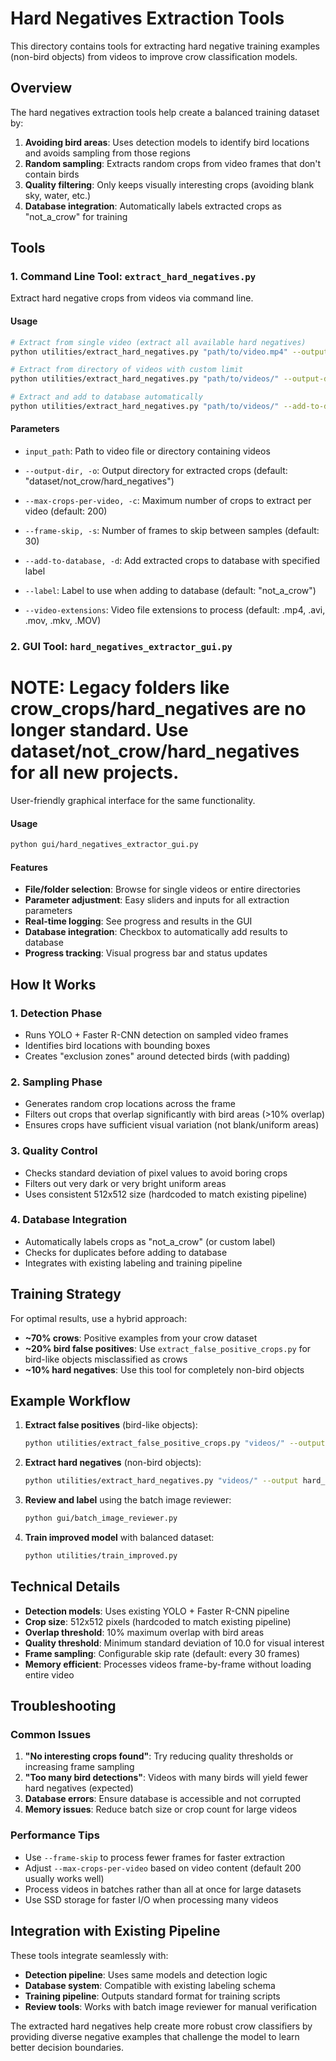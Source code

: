 # Hard Negatives Extraction Tools

This directory contains tools for extracting hard negative training examples (non-bird objects) from videos to improve crow classification models.

## Overview

The hard negatives extraction tools help create a balanced training dataset by:
1. **Avoiding bird areas**: Uses detection models to identify bird locations and avoids sampling from those regions
2. **Random sampling**: Extracts random crops from video frames that don't contain birds
3. **Quality filtering**: Only keeps visually interesting crops (avoiding blank sky, water, etc.)
4. **Database integration**: Automatically labels extracted crops as "not_a_crow" for training

## Tools

### 1. Command Line Tool: `extract_hard_negatives.py`

Extract hard negative crops from videos via command line.

#### Usage

```bash
# Extract from single video (extract all available hard negatives)
python utilities/extract_hard_negatives.py "path/to/video.mp4" --output-dir dataset/not_crow/hard_negatives

# Extract from directory of videos with custom limit
python utilities/extract_hard_negatives.py "path/to/videos/" --output-dir dataset/not_crow/hard_negatives --max-crops-per-video 300

# Extract and add to database automatically
python utilities/extract_hard_negatives.py "path/to/videos/" --add-to-database --label "not_a_crow"
```

#### Parameters

- `input_path`: Path to video file or directory containing videos
- `--output-dir, -o`: Output directory for extracted crops (default: "dataset/not_crow/hard_negatives")
- `--max-crops-per-video, -c`: Maximum number of crops to extract per video (default: 200)
- `--frame-skip, -s`: Number of frames to skip between samples (default: 30)

- `--add-to-database, -d`: Add extracted crops to database with specified label
- `--label`: Label to use when adding to database (default: "not_a_crow")
- `--video-extensions`: Video file extensions to process (default: .mp4, .avi, .mov, .mkv, .MOV)

### 2. GUI Tool: `hard_negatives_extractor_gui.py`

# NOTE: Legacy folders like crow_crops/hard_negatives are no longer standard. Use dataset/not_crow/hard_negatives for all new projects.

User-friendly graphical interface for the same functionality.

#### Usage

```bash
python gui/hard_negatives_extractor_gui.py
```

#### Features

- **File/folder selection**: Browse for single videos or entire directories
- **Parameter adjustment**: Easy sliders and inputs for all extraction parameters
- **Real-time logging**: See progress and results in the GUI
- **Database integration**: Checkbox to automatically add results to database
- **Progress tracking**: Visual progress bar and status updates

## How It Works

### 1. Detection Phase
- Runs YOLO + Faster R-CNN detection on sampled video frames
- Identifies bird locations with bounding boxes
- Creates "exclusion zones" around detected birds (with padding)

### 2. Sampling Phase
- Generates random crop locations across the frame
- Filters out crops that overlap significantly with bird areas (>10% overlap)
- Ensures crops have sufficient visual variation (not blank/uniform areas)

### 3. Quality Control
- Checks standard deviation of pixel values to avoid boring crops
- Filters out very dark or very bright uniform areas
- Uses consistent 512x512 size (hardcoded to match existing pipeline)

### 4. Database Integration
- Automatically labels crops as "not_a_crow" (or custom label)
- Checks for duplicates before adding to database
- Integrates with existing labeling and training pipeline

## Training Strategy

For optimal results, use a hybrid approach:
- **~70% crows**: Positive examples from your crow dataset
- **~20% bird false positives**: Use `extract_false_positive_crops.py` for bird-like objects misclassified as crows
- **~10% hard negatives**: Use this tool for completely non-bird objects

## Example Workflow

1. **Extract false positives** (bird-like objects):
   ```bash
   python utilities/extract_false_positive_crops.py "videos/" --output false_positives --max-crops 30
   ```

2. **Extract hard negatives** (non-bird objects):
   ```bash
   python utilities/extract_hard_negatives.py "videos/" --output hard_negatives --add-to-database
   ```

3. **Review and label** using the batch image reviewer:
   ```bash
   python gui/batch_image_reviewer.py
   ```

4. **Train improved model** with balanced dataset:
   ```bash
   python utilities/train_improved.py
   ```

## Technical Details

- **Detection models**: Uses existing YOLO + Faster R-CNN pipeline
- **Crop size**: 512x512 pixels (hardcoded to match existing pipeline)
- **Overlap threshold**: 10% maximum overlap with bird areas
- **Quality threshold**: Minimum standard deviation of 10.0 for visual interest
- **Frame sampling**: Configurable skip rate (default: every 30 frames)
- **Memory efficient**: Processes videos frame-by-frame without loading entire video

## Troubleshooting

### Common Issues

1. **"No interesting crops found"**: Try reducing quality thresholds or increasing frame sampling
2. **"Too many bird detections"**: Videos with many birds will yield fewer hard negatives (expected)
3. **Database errors**: Ensure database is accessible and not corrupted
4. **Memory issues**: Reduce batch size or crop count for large videos

### Performance Tips

- Use `--frame-skip` to process fewer frames for faster extraction
- Adjust `--max-crops-per-video` based on video content (default 200 usually works well)
- Process videos in batches rather than all at once for large datasets
- Use SSD storage for faster I/O when processing many videos

## Integration with Existing Pipeline

These tools integrate seamlessly with:
- **Detection pipeline**: Uses same models and detection logic
- **Database system**: Compatible with existing labeling schema
- **Training pipeline**: Outputs standard format for training scripts
- **Review tools**: Works with batch image reviewer for manual verification

The extracted hard negatives help create more robust crow classifiers by providing diverse negative examples that challenge the model to learn better decision boundaries. 